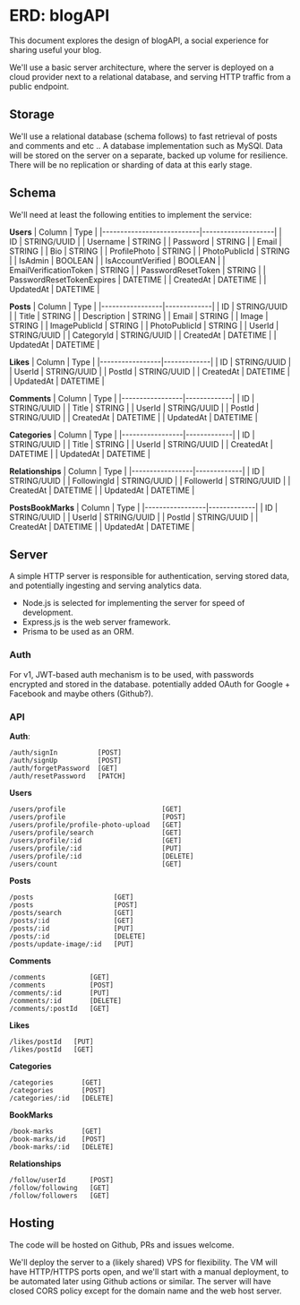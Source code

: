 # ERD: blogAPI

This document explores the design of blogAPI, a social experience for sharing useful your blog.

We'll use a basic server architecture, where the server is deployed
on a cloud provider next to a relational database, and serving HTTP traffic from
a public endpoint.

## Storage

We'll use a relational database (schema follows) to fast retrieval of posts and
comments and etc .. A database implementation such as MySQl.
Data will be stored on the server on a separate, backed
up volume for resilience. There will be no replication or sharding of data at
this early stage.

## Schema

We'll need at least the following entities to implement the service:

**Users**
| Column | Type |
|---------------------------|--------------------|
| ID | STRING/UUID |
| Username | STRING |
| Password | STRING |
| Email | STRING |
| Bio | STRING |
| ProfilePhoto | STRING |
| PhotoPublicId | STRING |
| IsAdmin | BOOLEAN |
| IsAccountVerified | BOOLEAN |
| EmailVerificationToken | STRING |
| PasswordResetToken | STRING |
| PasswordResetTokenExpires | DATETIME |
| CreatedAt | DATETIME |
| UpdatedAt | DATETIME |

**Posts**
| Column | Type |
|-----------------|-------------|
| ID | STRING/UUID |
| Title | STRING |
| Description | STRING |
| Email | STRING |
| Image | STRING |
| ImagePublicId | STRING |
| PhotoPublicId | STRING |
| UserId | STRING/UUID |
| CategoryId | STRING/UUID |
| CreatedAt | DATETIME |
| UpdatedAt | DATETIME |

**Likes**
| Column | Type |
|-----------------|-------------|
| ID | STRING/UUID |
| UserId | STRING/UUID |
| PostId | STRING/UUID |
| CreatedAt | DATETIME |
| UpdatedAt | DATETIME |

**Comments**
| Column | Type |
|-----------------|-------------|
| ID | STRING/UUID |
| Title | STRING |
| UserId | STRING/UUID |
| PostId | STRING/UUID |
| CreatedAt | DATETIME |
| UpdatedAt | DATETIME |

**Categories**
| Column | Type |
|-----------------|-------------|
| ID | STRING/UUID |
| Title | STRING |
| UserId | STRING/UUID |
| CreatedAt | DATETIME |
| UpdatedAt | DATETIME |

**Relationships**
| Column | Type |
|-----------------|-------------|
| ID | STRING/UUID |
| FollowingId | STRING/UUID |
| FollowerId | STRING/UUID |
| CreatedAt | DATETIME |
| UpdatedAt | DATETIME |

**PostsBookMarks**
| Column | Type |
|-----------------|-------------|
| ID | STRING/UUID |
| UserId | STRING/UUID |
| PostId | STRING/UUID |
| CreatedAt | DATETIME |
| UpdatedAt | DATETIME |

## Server

A simple HTTP server is responsible for authentication, serving stored data, and
potentially ingesting and serving analytics data.

-  Node.js is selected for implementing the server for speed of development.
-  Express.js is the web server framework.
-  Prisma to be used as an ORM.

### Auth

For v1, JWT-based auth mechanism is to be used, with passwords
encrypted and stored in the database. potentially added OAuth
for Google + Facebook and maybe others (Github?).

### API

**Auth**:

```
/auth/signIn          [POST]
/auth/signUp          [POST]
/auth/forgetPassword  [GET]
/auth/resetPassword   [PATCH]
```

**Users**

```
/users/profile                        [GET]
/users/profile                        [POST]
/users/profile/profile-photo-upload   [GET]
/users/profile/search                 [GET]
/users/profile/:id                    [GET]
/users/profile/:id                    [PUT]
/users/profile/:id                    [DELETE]
/users/count                          [GET]
```

**Posts**

```
/posts                    [GET]
/posts                    [POST]
/posts/search             [GET]
/posts/:id                [GET]
/posts/:id                [PUT]
/posts/:id                [DELETE]
/posts/update-image/:id   [PUT]
```

**Comments**

```
/comments           [GET]
/comments           [POST]
/comments/:id       [PUT]
/comments/:id       [DELETE]
/comments/:postId   [GET]
```

**Likes**

```
/likes/postId   [PUT]
/likes/postId   [GET]
```

**Categories**

```
/categories       [GET]
/categories       [POST]
/categories/:id   [DELETE]
```

**BookMarks**

```
/book-marks       [GET]
/book-marks/id    [POST]
/book-marks/:id   [DELETE]
```

**Relationships**

```
/follow/userId      [POST]
/follow/following   [GET]
/follow/followers   [GET]
```

## Hosting

The code will be hosted on Github, PRs and issues welcome.

We'll deploy the server to a (likely shared) VPS for flexibility. The VM will have
HTTP/HTTPS ports open, and we'll start with a manual deployment, to be automated
later using Github actions or similar. The server will have closed CORS policy except
for the domain name and the web host server.
